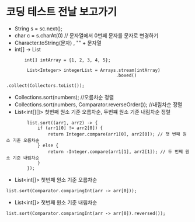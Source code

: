 # 코딩 테스트 전날 보고가기
- String s = sc.next();
- char c = s.charAt(0) // 문자열에서 0번째 문자를 문자로 변경하기
- Character.toString(문자) , "" + 문자열
- int[] -> List
```
       int[] intArray = {1, 2, 3, 4, 5};

        List<Integer> integerList = Arrays.stream(intArray)
                                          .boxed()
                                          .collect(Collectors.toList());
```
- Collections.sort(numbers); //오름차순 정렬
- Collections.sort(numbers, Comparator.reverseOrder()); //내림차순 정렬
- List<int[][]> 첫번째 원소 기준 오름차순, 두번쨰 원소 기준 내림차순 정렬
```
        list.sort((arr1, arr2) -> {
            if (arr1[0] != arr2[0]) {
                return Integer.compare(arr1[0], arr2[0]); // 첫 번째 원소 기준 오름차순
            } else {
                return -Integer.compare(arr1[1], arr2[1]); // 두 번째 원소 기준 내림차순
            }
        });
```

- List<int[]> 첫번째 원소 기준 오름차순
```
list.sort(Comparator.comparingInt(arr -> arr[0]));
```

- List<int[]> 첫번째 원소 기준 내림차순
```
list.sort(Comparator.comparingInt(arr -> arr[0]).reversed());
```
